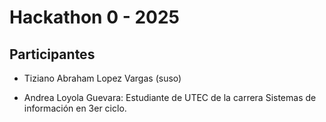 # Hackathon 0 - 2025

## Participantes

- Tiziano Abraham Lopez Vargas (suso)

- Andrea Loyola Guevara: Estudiante de UTEC de la carrera Sistemas de información en 3er ciclo.
